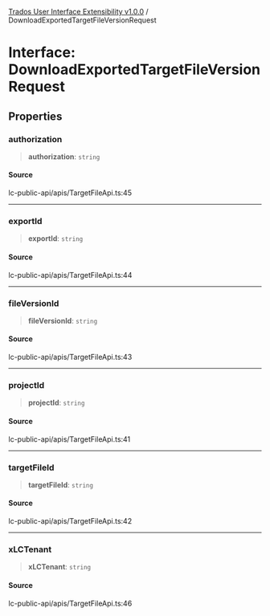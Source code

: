[Trados User Interface Extensibility v1.0.0](../wiki/globals) / DownloadExportedTargetFileVersionRequest

# Interface: DownloadExportedTargetFileVersionRequest

## Properties

### authorization

> **authorization**: `string`

#### Source

lc-public-api/apis/TargetFileApi.ts:45

***

### exportId

> **exportId**: `string`

#### Source

lc-public-api/apis/TargetFileApi.ts:44

***

### fileVersionId

> **fileVersionId**: `string`

#### Source

lc-public-api/apis/TargetFileApi.ts:43

***

### projectId

> **projectId**: `string`

#### Source

lc-public-api/apis/TargetFileApi.ts:41

***

### targetFileId

> **targetFileId**: `string`

#### Source

lc-public-api/apis/TargetFileApi.ts:42

***

### xLCTenant

> **xLCTenant**: `string`

#### Source

lc-public-api/apis/TargetFileApi.ts:46
